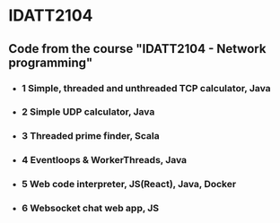 # IDATT2104
## Code from the course "IDATT2104 - Network programming"

- ### 1 Simple, threaded and unthreaded TCP calculator, Java
- ### 2 Simple UDP calculator, Java
- ### 3 Threaded prime finder, Scala
- ### 4 Eventloops & WorkerThreads, Java
- ### 5 Web code interpreter, JS(React), Java, Docker
- ### 6 Websocket chat web app, JS
